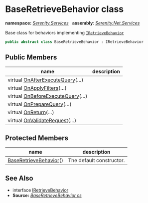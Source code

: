 # BaseRetrieveBehavior class
**namespace:** *[Serenity.Services](../README.md#serenity.services-namespace)*   **assembly**: *[Serenity.Net.Services](../README.md)*

Base class for behaviors implementing [`IRetrieveBehavior`](IRetrieveBehavior.md)

```csharp
public abstract class BaseRetrieveBehavior : IRetrieveBehavior
```

## Public Members

| name | description |
| --- | --- |
| virtual [OnAfterExecuteQuery](BaseRetrieveBehavior/OnAfterExecuteQuery.md)(…) |  |
| virtual [OnApplyFilters](BaseRetrieveBehavior/OnApplyFilters.md)(…) |  |
| virtual [OnBeforeExecuteQuery](BaseRetrieveBehavior/OnBeforeExecuteQuery.md)(…) |  |
| virtual [OnPrepareQuery](BaseRetrieveBehavior/OnPrepareQuery.md)(…) |  |
| virtual [OnReturn](BaseRetrieveBehavior/OnReturn.md)(…) |  |
| virtual [OnValidateRequest](BaseRetrieveBehavior/OnValidateRequest.md)(…) |  |

## Protected Members

| name | description |
| --- | --- |
| [BaseRetrieveBehavior](BaseRetrieveBehavior/BaseRetrieveBehavior.md)() | The default constructor. |

## See Also

* interface [IRetrieveBehavior](IRetrieveBehavior.md)
* **Source:** *[BaseRetrieveBehavior.cs](https://github.com/serenity-is/Serenity/blob/master/src/Serenity.Net.Services/RequestHandlers/Retrieve/BaseRetrieveBehavior.cs)*